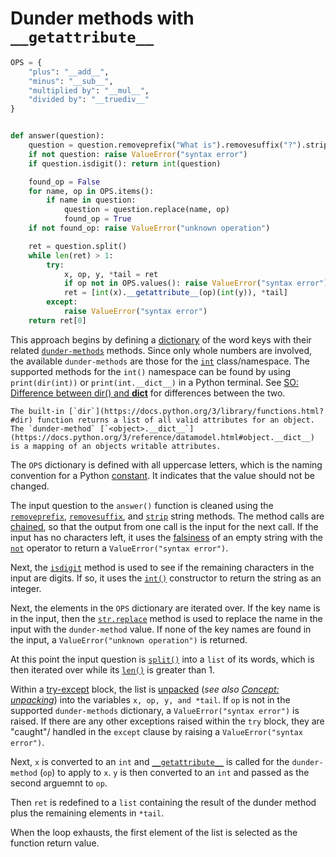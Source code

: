 # Dunder methods with `__getattribute__`


```python
OPS = {
    "plus": "__add__",
    "minus": "__sub__",
    "multiplied by": "__mul__",
    "divided by": "__truediv__"
}


def answer(question):
    question = question.removeprefix("What is").removesuffix("?").strip()
    if not question: raise ValueError("syntax error")
    if question.isdigit(): return int(question)

    found_op = False
    for name, op in OPS.items():
        if name in question:
            question = question.replace(name, op)
            found_op = True
    if not found_op: raise ValueError("unknown operation")

    ret = question.split()
    while len(ret) > 1:
        try:
            x, op, y, *tail = ret
            if op not in OPS.values(): raise ValueError("syntax error")
            ret = [int(x).__getattribute__(op)(int(y)), *tail]
        except:
            raise ValueError("syntax error")
    return ret[0]

```

This approach begins by defining a [dictionary][dictionaries] of the word keys with their related [`dunder-methods`][dunder] methods.
Since only whole numbers are involved, the available `dunder-methods` are those for the [`int`][int] class/namespace.
The supported methods for the `int()` namespace can be found by using `print(dir(int))` or `print(int.__dict__)` in a Python terminal.
See [SO: Difference between dir() and __dict__][dir-vs-__dict__] for differences between the two.

~~~~exercism/note
The built-in [`dir`](https://docs.python.org/3/library/functions.html?#dir) function returns a list of all valid attributes for an object.
The `dunder-method` [`<object>.__dict__`](https://docs.python.org/3/reference/datamodel.html#object.__dict__) is a mapping of an objects writable attributes.
~~~~

The `OPS` dictionary is defined with all uppercase letters, which is the naming convention for a Python [constant][const].
It indicates that the value should not be changed.

The input question to the `answer()` function is cleaned using the [`removeprefix`][removeprefix], [`removesuffix`][removesuffix], and [`strip`][strip] string methods.
The method calls are [chained][method-chaining], so that the output from one call is the input for the next call.
If the input has no characters left,
it uses the [falsiness][falsiness] of an empty string with the [`not`][not] operator to return a `ValueError("syntax error")`.

Next, the [`isdigit`][isdigit] method is used to see if the remaining characters in the input are digits.
If so, it uses the [`int()`][int-constructor] constructor to return the string as an integer.

Next, the elements in the `OPS` dictionary are iterated over.
If the key name is in the input, then the [`str.replace`][replace] method is used to replace the name in the input with the `dunder-method` value.
If none of the key names are found in the input, a `ValueError("unknown operation")` is returned.

At this point the input question is [`split()`][split] into a `list` of its words, which is then iterated over while its [`len()`][len] is greater than 1.

Within a [try-except][exception-handling] block, the list is [unpacked][unpacking] (_see also [Concept: unpacking][unpacking-and-multiple-assignment]_) into the variables `x, op, y, and *tail`.
If `op` is not in the supported `dunder-methods` dictionary, a `ValueError("syntax error")` is raised.
If there are any other exceptions raised within the `try` block, they are "caught"/ handled in the `except` clause by raising a `ValueError("syntax error")`.

Next, `x` is converted to an `int` and  [`__getattribute__`][getattribute] is called for the `dunder-method` (`op`) to apply to `x`.
`y` is then converted to an `int` and passed as the second arguemnt to `op`.

Then `ret` is redefined to a `list` containing the result of the dunder method plus the remaining elements in `*tail`.

When the loop exhausts, the first element of the list is selected as the function return value.

[const]: https://realpython.com/python-constants/
[dictionaries]: https://docs.python.org/3/tutorial/datastructures.html#dictionaries
[dir-vs-__dict__]: https://stackoverflow.com/a/14361362
[dunder]: https://www.tutorialsteacher.com/python/magic-methods-in-python
[exception-handling]: https://docs.python.org/3/tutorial/errors.html#handling-exceptions
[falsiness]: https://www.pythontutorial.net/python-basics/python-boolean/
[getattribute]: https://docs.python.org/3/reference/datamodel.html?#object.__getattribute__
[int-constructor]: https://docs.python.org/3/library/functions.html?#int
[int]: https://docs.python.org/3/library/stdtypes.html#typesnumeric
[isdigit]: https://docs.python.org/3/library/stdtypes.html?#str.isdigit
[len]: https://docs.python.org/3/library/functions.html?#len
[method-chaining]: https://www.tutorialspoint.com/Explain-Python-class-method-chaining
[not]: https://docs.python.org/3/library/operator.html?#operator.__not__
[removeprefix]: https://docs.python.org/3/library/stdtypes.html#str.removeprefix
[removesuffix]: https://docs.python.org/3/library/stdtypes.html#str.removesuffix
[replace]: https://docs.python.org/3/library/stdtypes.html?#str.replace
[split]: https://docs.python.org/3/library/stdtypes.html?#str.split
[strip]: https://docs.python.org/3/library/stdtypes.html#str.strip
[unpacking]: https://treyhunner.com/2018/10/asterisks-in-python-what-they-are-and-how-to-use-them/
[unpacking-and-multiple-assignment]: https://exercism.org/tracks/python/concepts/unpacking-and-multiple-assignment
